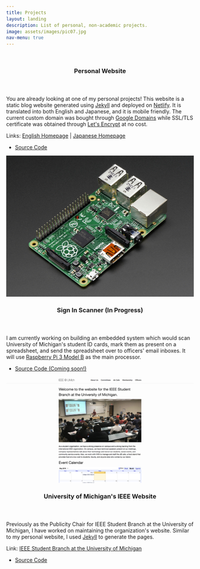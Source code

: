 ```yaml
---
title: Projects
layout: landing
description: List of personal, non-academic projects.
image: assets/images/pic07.jpg
nav-menu: true
---
```


<!-- Main -->
<div id="main">

<!-- Two -->
<section id="two" class="spotlights">
	<section>
		<a href="https://www.shutasuzuki.com/" class="image" target="_blank">
			<img src="/assets/images/personal_website.jpg" alt="" data-position="top center"/>
		</a>
		<div class="content">
			<div class="inner">
				<header class="major">
					<h3>Personal Website</h3>
				</header>
				<p>You are already looking at one of my personal projects! This website is a static blog website generated using <a href="https://jekyllrb.com/" target="_blank">Jekyll</a> and deployed on <a href="https://www.netlify.com/" target="_blank">Netlify</a>. It is translated into both English and Japanese, and it is mobile friendly. The current custom domain was bought through <a href="https://domains.google/" target="_blank">Google Domains</a> while SSL/TLS certificate was obtained through <a href="https://letsencrypt.org/" target="_blank">Let's Encrypt</a> at no cost. </p>
                <p>Links: <a href="https://www.shutasuzuki.com/" target="_blank">English Homepage</a> | <a href="https://www.shutasuzuki.com/ja/" target="_blank">Japanese Homepage</a></p>
				<ul class="actions">
					<li><a href="https://github.com/shutas/forty-jekyll-theme/tree/gh-pages" class="button" target="_blank">Source Code</a></li>
				</ul>
			</div>
		</div>
	</section>
    <section>
		<a href="#" class="image" target="_blank">
			<img src="/assets/images/sign_in_scanner.jpg" alt="" data-position="center center"/>
		</a>
		<div class="content">
			<div class="inner">
				<header class="major">
					<h3>Sign In Scanner (In Progress)</h3>
				</header>
				<p>I am currently working on building an embedded system which would scan University of Michigan's student ID cards, mark them as present on a spreadsheet, and send the spreadsheet over to officers' email inboxes. It will use <a href="https://www.raspberrypi.org/products/raspberry-pi-3-model-b/" target="_blank">Raspberry Pi 3 Model B</a> as the main processor.</p>
				<ul class="actions">
					<li><a href="#" class="button" target="_blank">Source Code (Coming soon!)</a></li>
				</ul>
			</div>
		</div>
	</section>
    <section>
		<a href="http://ieee-umich.github.io/ieee-website/" class="image" target="_blank">
			<img src="/assets/images/ieee_website.jpg" alt="" data-position="top center"/>
		</a>
		<div class="content">
			<div class="inner">
				<header class="major">
					<h3>University of Michigan's IEEE Website</h3>
				</header>
				<p>Previously as the Publicity Chair for IEEE Student Branch at the University of Michigan, I have worked on maintaining the organization's website. Similar to my personal website, I used <a href="https://jekyllrb.com/">Jekyll</a> to generate the pages.</p>
				<p>Link: <a href="http://ieee-umich.github.io/ieee-website/">IEEE Student Branch at the University of Michigan</a></p>
                <ul class="actions">
					<li><a href="https://github.com/ieee-umich/ieee-website" class="button" target="_blank">Source Code</a></li>
				</ul>
			</div>
		</div>
	</section>
</section>

</div>
